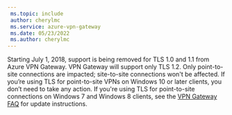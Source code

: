 ```yaml
---
 ms.topic: include
 author: cherylmc
 ms.service: azure-vpn-gateway
 ms.date: 05/23/2022
 ms.author: cherylmc
---
```

Starting July 1, 2018, support is being removed for TLS 1.0 and 1.1 from Azure VPN Gateway. VPN Gateway will support only TLS 1.2. Only point-to-site connections are impacted; site-to-site connections won't be affected. If you’re using TLS for point-to-site VPNs on Windows 10 or later clients, you don’t need to take any action. If you're using TLS for point-to-site connections on Windows 7 and Windows 8 clients, see the [VPN Gateway FAQ](../articles/vpn-gateway/vpn-gateway-vpn-faq.md#P2S) for update instructions.